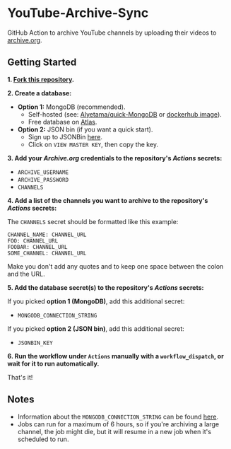 # YouTube-Archive-Sync

GitHub Action to archive YouTube channels by uploading their videos to [archive.org](https://archive.org).

## Getting Started

**1. [Fork this repository](https://github.com/Alyetama/yt-archive-sync/fork).**

**2. Create a database:**
  - **Option 1:**  MongoDB (recommended).
    - Self-hosted (see: [Alyetama/quick-MongoDB](https://github.com/Alyetama/quick-MongoDB) or [dockerhub image](https://hub.docker.com/_/mongo)).
    - Free database on [Atlas](https://www.mongodb.com/database/free).
  - **Option 2:** JSON bin (if you want a quick start).
    - Sign up to JSONBin [here](https://jsonbin.io/login).
    - Click on `VIEW MASTER KEY`, then copy the key.

**3. Add your *Archive.org* credentials to the repository's *Actions* secrets:**

  - `ARCHIVE_USERNAME`
  - `ARCHIVE_PASSWORD`
  - `CHANNELS`

**4. Add a list of the channels you want to archive to the repository's *Actions* secrets:**

The `CHANNELS` secret should be formatted like this example:

```
CHANNEL_NAME: CHANNEL_URL
FOO: CHANNEL_URL
FOOBAR: CHANNEL_URL
SOME_CHANNEL: CHANNEL_URL
```

Make you don't add any quotes and to keep one space between the colon and the URL.


**5. Add the database secret(s) to the repository's *Actions* secrets:**

If you picked **option 1 (MongoDB)**, add this additional secret:
  - `MONGODB_CONNECTION_STRING`

If you picked **option 2 (JSON bin)**, add this additional secret:
  - `JSONBIN_KEY`  


**6. Run the workflow under `Actions` manually with a `workflow_dispatch`, or wait for it to run automatically.**

That's it!


## Notes

- Information about the `MONGODB_CONNECTION_STRING` can be found [here](https://www.mongodb.com/docs/manual/reference/connection-string/).
- Jobs can run for a maximum of 6 hours, so if you're archiving a large channel, the job might die, but it will resume in a new job when it's scheduled to run.
